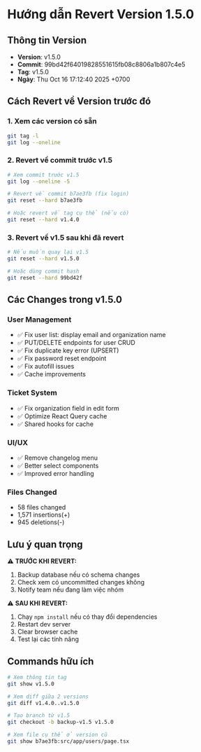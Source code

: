 # Hướng dẫn Revert Version 1.5.0

## Thông tin Version
- **Version**: v1.5.0
- **Commit**: 99bd42f64019828551615fb08c8806a1b807c4e5
- **Tag**: v1.5.0
- **Ngày**: Thu Oct 16 17:12:40 2025 +0700

## Cách Revert về Version trước đó

### 1. Xem các version có sẵn
```bash
git tag -l
git log --oneline
```

### 2. Revert về commit trước v1.5
```bash
# Xem commit trước v1.5
git log --oneline -5

# Revert về commit b7ae3fb (fix login)
git reset --hard b7ae3fb

# Hoặc revert về tag cụ thể (nếu có)
git reset --hard v1.4.0
```

### 3. Revert về v1.5 sau khi đã revert
```bash
# Nếu muốn quay lại v1.5
git reset --hard v1.5.0

# Hoặc dùng commit hash
git reset --hard 99bd42f
```

## Các Changes trong v1.5.0

### User Management
- ✅ Fix user list: display email and organization name
- ✅ PUT/DELETE endpoints for user CRUD
- ✅ Fix duplicate key error (UPSERT)
- ✅ Fix password reset endpoint
- ✅ Fix autofill issues
- ✅ Cache improvements

### Ticket System
- ✅ Fix organization field in edit form
- ✅ Optimize React Query cache
- ✅ Shared hooks for cache

### UI/UX
- ✅ Remove changelog menu
- ✅ Better select components
- ✅ Improved error handling

### Files Changed
- 58 files changed
- 1,571 insertions(+)
- 945 deletions(-)

## Lưu ý quan trọng

⚠️ **TRƯỚC KHI REVERT:**
1. Backup database nếu có schema changes
2. Check xem có uncommitted changes không
3. Notify team nếu đang làm việc nhóm

⚠️ **SAU KHI REVERT:**
1. Chạy `npm install` nếu có thay đổi dependencies
2. Restart dev server
3. Clear browser cache
4. Test lại các tính năng

## Commands hữu ích

```bash
# Xem thông tin tag
git show v1.5.0

# Xem diff giữa 2 versions
git diff v1.4.0..v1.5.0

# Tạo branch từ v1.5
git checkout -b backup-v1.5 v1.5.0

# Xem file cụ thể ở version cũ
git show b7ae3fb:src/app/users/page.tsx
```
